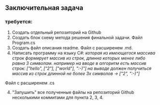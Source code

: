 ## Заключительная задача 
### требуется:
1. Создать отдельный репозиторий на Github
2. Создать блок схему метода решения финальной задачи. 
Файл Program.cs
2. Cоздать файл описания readme. 
Файл c расширенем .md.
3. Написать программу на языку С#:
  *которая из имеющегося массива строк формирует массив из строк, длинна которых менее либо равна 3 символам.
 например на вводе в алгоритм есть массив строк:
  ["hello", ["2"], ["world"], ":-)"]
 на выводе должен получиться массив из строк длинной не более 3х символов -> 
 ["2", ":-)"]* 

 Файл c расширенем .cs

4. "Запушить" все полученные файлы на репозиторий Github несколькими коммитами для пункта 2, 3, 4.